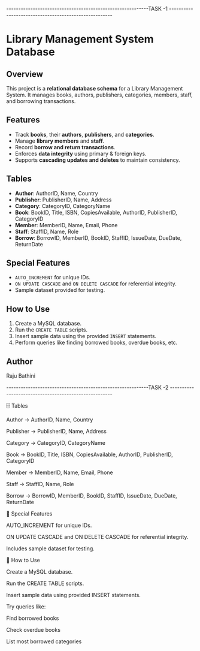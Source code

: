 

-----------------------------------------------------------TASK -1 ------------------------------------------------------

# Library Management System Database

## Overview
This project is a **relational database schema** for a Library Management System. It manages books, authors, publishers, categories, members, staff, and borrowing transactions.

## Features
- Track **books**, their **authors**, **publishers**, and **categories**.
- Manage **library members** and **staff**.
- Record **borrow and return transactions**.
- Enforces **data integrity** using primary & foreign keys.
- Supports **cascading updates and deletes** to maintain consistency.

## Tables
- **Author**: AuthorID, Name, Country  
- **Publisher**: PublisherID, Name, Address  
- **Category**: CategoryID, CategoryName  
- **Book**: BookID, Title, ISBN, CopiesAvailable, AuthorID, PublisherID, CategoryID  
- **Member**: MemberID, Name, Email, Phone  
- **Staff**: StaffID, Name, Role  
- **Borrow**: BorrowID, MemberID, BookID, StaffID, IssueDate, DueDate, ReturnDate  

## Special Features
- `AUTO_INCREMENT` for unique IDs.  
- `ON UPDATE CASCADE` and `ON DELETE CASCADE` for referential integrity.  
- Sample dataset provided for testing.

## How to Use
1. Create a MySQL database.  
2. Run the `CREATE TABLE` scripts.  
3. Insert sample data using the provided `INSERT` statements.  
4. Perform queries like finding borrowed books, overdue books, etc.

## Author
Raju Bathini







-----------------------------------------------------------TASK -2 ------------------------------------------------------



🗄️ Tables

Author → AuthorID, Name, Country

Publisher → PublisherID, Name, Address

Category → CategoryID, CategoryName

Book → BookID, Title, ISBN, CopiesAvailable, AuthorID, PublisherID, CategoryID

Member → MemberID, Name, Email, Phone

Staff → StaffID, Name, Role

Borrow → BorrowID, MemberID, BookID, StaffID, IssueDate, DueDate, ReturnDate

🌟 Special Features

AUTO_INCREMENT for unique IDs.

ON UPDATE CASCADE and ON DELETE CASCADE for referential integrity.

Includes sample dataset for testing.

🚀 How to Use

Create a MySQL database.

Run the CREATE TABLE scripts.

Insert sample data using provided INSERT statements.

Try queries like:

Find borrowed books

Check overdue books

List most borrowed categories


